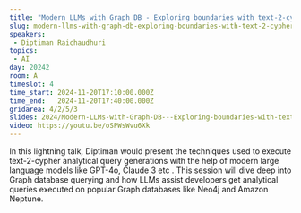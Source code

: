 ```yaml
---
title: "Modern LLMs with Graph DB - Exploring boundaries with text-2-cypher"
slug: modern-llms-with-graph-db-exploring-boundaries-with-text-2-cypher
speakers:
 - Diptiman Raichaudhuri
topics:
 - AI
day: 20242
room: A
timeslot: 4
time_start: 2024-11-20T17:10:00.000Z
time_end:   2024-11-20T17:40:00.000Z
gridarea: 4/2/5/3
slides: 2024/Modern-LLMs-with-Graph-DB---Exploring-boundaries-with-text-2-cypher.pdf
video: https://youtu.be/oSPWsWvu6Xk
---
```


In this lightning talk, Diptiman would present the techniques used to execute text-2-cypher analytical query generations with the help of modern large language models like GPT-4o, Claude 3 etc . This session will dive deep into Graph database querying and how LLMs assist developers get analytical queries executed on popular Graph databases like Neo4j and Amazon Neptune.